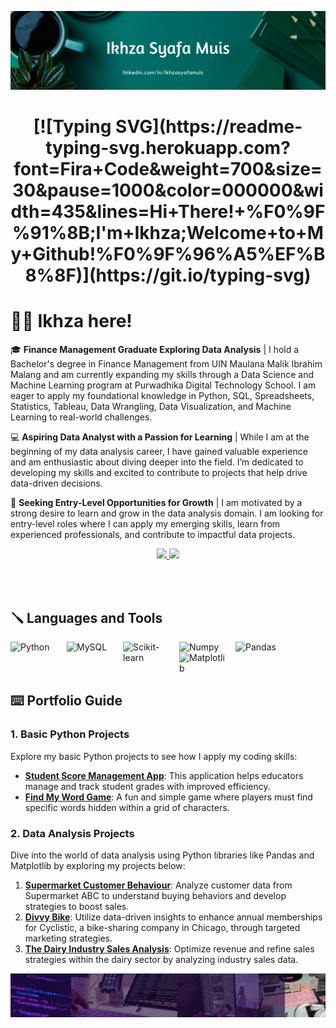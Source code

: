![Banner 1](https://github.com/ikhza25/ikhza25/blob/e586aea98600902ac353544b6844a89136c97052/Green%20Simple%20Manager%20LinkedIn%20Banner.png)

<h1 align="center">
    [![Typing SVG](https://readme-typing-svg.herokuapp.com?font=Fira+Code&weight=700&size=30&pause=1000&color=000000&width=435&lines=Hi+There!+%F0%9F%91%8B;I'm+Ikhza;Welcome+to+My+Github!%F0%9F%96%A5%EF%B8%8F)](https://git.io/typing-svg)
</h1>

# 👨‍💻 Ikhza here!

🎓 **Finance Management Graduate Exploring Data Analysis** | I hold a Bachelor's degree in Finance Management from UIN Maulana Malik Ibrahim Malang and am currently expanding my skills through a Data Science and Machine Learning program at Purwadhika Digital Technology School. I am eager to apply my foundational knowledge in Python, SQL, Spreadsheets, Statistics, Tableau, Data Wrangling, Data Visualization, and Machine Learning to real-world challenges.

💻 **Aspiring Data Analyst with a Passion for Learning** | While I am at the beginning of my data analysis career, I have gained valuable experience and am enthusiastic about diving deeper into the field. I’m dedicated to developing my skills and excited to contribute to projects that help drive data-driven decisions.

🚀 **Seeking Entry-Level Opportunities for Growth** | I am motivated by a strong desire to learn and grow in the data analysis domain. I am looking for entry-level roles where I can apply my emerging skills, learn from experienced professionals, and contribute to impactful data projects.

<div align="center"> 
  <a href="mailto:ikhza25@gmail.com">
    <img src="https://img.shields.io/badge/Gmail-333333?style=for-the-badge&logo=gmail&logoColor=red" />
  </a>
  <a href="https://www.linkedin.com/in/ikhzasyafamuis/" target="_blank">
    <img src="https://img.shields.io/badge/LinkedIn-0077B5?style=for-the-badge&logo=linkedin&logoColor=white" />
  </a>
</div>

<br><br>
## 🪛 Languages and Tools

<img align="left" alt="Python" width="80px" style="padding-right:10px;" src="https://cdn.jsdelivr.net/gh/devicons/devicon/icons/python/python-plain.svg" />
<img align="left" alt="MySQL" width="80px" style="padding-right:10px;" src="https://cdn.jsdelivr.net/gh/devicons/devicon/icons/mysql/mysql-original-wordmark.svg" />
<img align="left" alt="Scikit-learn" width="80px" style="padding-right:10px;" src="https://cdn.jsdelivr.net/gh/devicons/devicon/icons/scikitlearn/scikitlearn-original.svg" />
<img align="left" alt="Numpy" width="80px" style="padding-right:10px;" src="https://cdn.jsdelivr.net/gh/devicons/devicon/icons/numpy/numpy-original-wordmark.svg" />
<img align="left" alt="Pandas" width="80px" style="padding-right:10px;" src="https://cdn.jsdelivr.net/gh/devicons/devicon/icons/pandas/pandas-original-wordmark.svg" />
<img align="left" alt="Matplotlib" width="80px" style="padding-right:10px;" src="https://cdn.jsdelivr.net/gh/devicons/devicon/icons/matplotlib/matplotlib-original-wordmark.svg" />

<br><br><br>

## ⌨️ Portfolio Guide

### **1. Basic Python Projects**
Explore my basic Python projects to see how I apply my coding skills:
- **[Student Score Management App](https://github.com/ikhza25/Capstone-Project-satu.git)**: This application helps educators manage and track student grades with improved efficiency.
- **[Find My Word Game](https://github.com/ikhza25/game-find_my_word.git)**: A fun and simple game where players must find specific words hidden within a grid of characters.

### **2. Data Analysis Projects**
Dive into the world of data analysis using Python libraries like Pandas and Matplotlib by exploring my projects below:
1. **[Supermarket Customer Behaviour](https://github.com/ikhza25/CapstoneProject2)**: Analyze customer data from Supermarket ABC to understand buying behaviors and develop strategies to boost sales.
2. **[Divvy Bike](https://github.com/ikhza25/DivvyBike)**: Utilize data-driven insights to enhance annual memberships for Cyclistic, a bike-sharing company in Chicago, through targeted marketing strategies.
3. **[The Dairy Industry Sales Analysis](https://github.com/ikhza25/DataAnalystProject)**: Optimize revenue and refine sales strategies within the dairy sector by analyzing industry sales data.

![Banner 2](https://github.com/MazayaSRahmani/MazayaSRahmani/blob/a4ec4fcd968b9b8102bb55026d43e49cfe51cff9/White%20Minimalist%20Profile%20LinkedIn%20Banner%20(1)2.png)
